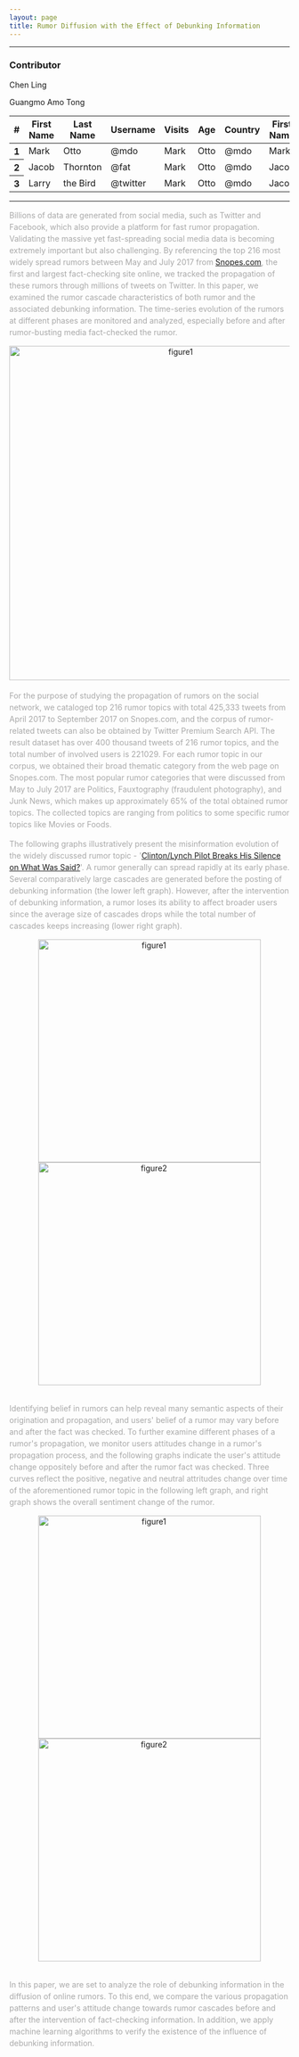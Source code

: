```yaml
---
layout: page
title: Rumor Diffusion with the Effect of Debunking Information
---
```


--------

### Contributor
Chen Ling    

Guangmo Amo Tong

<!--Table-->
<table id="tablePreview" class="table">
<!--Table head-->
  <thead>
    <tr>
      <th>#</th>
      <th>First Name</th>
      <th>Last Name</th>
      <th>Username</th>
      <th>Visits</th>
      <th>Age</th>
      <th>Country</th>
      <th>First Name</th>
      <th>Last Name</th>
      <th>Username</th>
      <th>Visits</th>
      <th>Age</th>
      <th>Country</th>
    </tr>
  </thead>
  <!--Table head-->
  <!--Table body-->
  <tbody>
    <tr>
      <th scope="row">1</th>
      <td>Mark</td>
      <td>Otto</td>
      <td>@mdo</td>
      <td>Mark</td>
      <td>Otto</td>
      <td>@mdo</td>
      <td>Mark</td>
      <td>Otto</td>
      <td>@mdo</td>
      <td>Mark</td>
      <td>Otto</td>
      <td>@mdo</td>
    </tr>
    <tr>
      <th scope="row">2</th>
      <td>Jacob</td>
      <td>Thornton</td>
      <td>@fat</td>
      <td>Mark</td>
      <td>Otto</td>
      <td>@mdo</td>
      <td>Jacob</td>
      <td>Thornton</td>
      <td>@fat</td>
      <td>Mark</td>
      <td>Otto</td>
      <td>@mdo</td>
    </tr>
    <tr>
      <th scope="row">3</th>
      <td>Larry</td>
      <td>the Bird</td>
      <td>@twitter</td>
      <td>Mark</td>
      <td>Otto</td>
      <td>@mdo</td>
      <td>Jacob</td>
      <td>Thornton</td>
      <td>@fat</td>
      <td>Mark</td>
      <td>Otto</td>
      <td>@mdo</td>
    </tr>
  </tbody>
  <!--Table body-->
</table>
<!--Table-->

--------
<span style="color:darkgrey; size:2.5em; line-height:150%">Billions of data are generated from social media, such as Twitter and Facebook, which also provide a platform for fast rumor propagation. Validating the massive yet fast-spreading social media data is becoming extremely important but also challenging. By referencing the top 216 most widely spread rumors between May and July 2017 from [Snopes.com](https://www.snopes.com/), the first and largest fact-checking site online, we tracked the propagation of these rumors through millions of tweets on Twitter. In this paper, we examined the rumor cascade characteristics of both rumor and the associated debunking information. The time-series evolution of the rumors at different phases are monitored and analyzed, especially before and after rumor-busting media fact-checked the rumor. </span>

<div style="text-align:center"><img src="https://s2.ax1x.com/2019/03/09/ASepXd.png" alt="figure1" width="600"/></div>   

 <br /> 
<span style="color:darkgrey; size:2.5em; line-height:150%">For the purpose of studying the propagation of rumors on the social network, we cataloged top 216 rumor topics with total 425,333 tweets from April 2017 to September 2017 on Snopes.com, and the corpus of rumor-related tweets can also be obtained by Twitter Premium Search API. The result dataset has over 400 thousand tweets of 216 rumor topics, and the total number of involved users is 221029. For each rumor topic in our corpus, we obtained their broad thematic category from the web page on Snopes.com. The most popular rumor categories that were discussed from May to July 2017 are Politics, Fauxtography (fraudulent photography), and Junk News, which makes up approximately 65% of the total obtained rumor topics. The collected topics are ranging from politics to some specific rumor topics like Movies or Foods.</span>

 <br /> 
 
<span style="color:darkgrey; size:2.5em; line-height:150%">The following graphs illustratively present the misinformation evolution of the widely discussed rumor topic - '[Clinton/Lynch Pilot Breaks His Silence on What Was Said?](https://www.snopes.com/fact-check/clinton-lynch-pilot/)'. A rumor generally can spread rapidly at its early phase. Several comparatively large cascades are generated before the posting of debunking information (the lower left graph). However, after the intervention of debunking information, a rumor loses its ability to affect broader users since the average size of cascades drops while the total number of cascades keeps increasing (lower right graph).</span>

<div style="text-align:center">
<p float="left">
 <img src="https://s2.ax1x.com/2019/03/11/ACCRdf.png" alt="figure1" width="400"/>  
 <img src="https://s2.ax1x.com/2019/03/11/ACCIzj.png" alt="figure2" width="400"/>
</p>
</div>

<br /> 
<span style="color:darkgrey; size:2.5em; line-height:150%">
Identifying belief in rumors can help reveal many semantic aspects of their origination and propagation, and users' belief of a rumor may vary before and after the fact was checked. To further examine different phases of a rumor's propagation, we monitor users attitudes change in a rumor's propagation process, and the following graphs indicate the user's attitude change oppositely before and after the rumor fact was checked. Three curves reflect the positive, negative and neutral attritudes change over time of the aforementioned rumor topic in the following left graph, and right graph shows the overall sentiment change of the rumor. 
</span>

<div style="text-align:center">
<p float="left">
 <img src="https://s2.ax1x.com/2019/03/11/ACCrzd.png" alt="figure1" width="400"/>  
 <img src="https://s2.ax1x.com/2019/03/11/ACCcLt.png" alt="figure2" width="400"/>
</p>
</div>

<br />

<span style="color:darkgrey; size:2.5em; line-height:150%">
In this paper, we are set to analyze the role of debunking information in the diffusion of online rumors. To this end, we compare the various propagation patterns and user's attitude change towards rumor cascades before and after the intervention of fact-checking information. In addition, we apply machine learning algorithms to verify the existence of the influence of debunking information.
</span>
